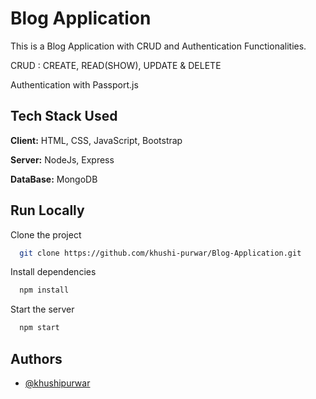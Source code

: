#  Blog Application

This is a Blog Application with CRUD and Authentication Functionalities.

CRUD : CREATE, READ(SHOW), UPDATE & DELETE

Authentication with Passport.js




## Tech Stack Used

**Client:** HTML, CSS, JavaScript, Bootstrap

**Server:** NodeJs, Express

**DataBase:** MongoDB


  
## Run Locally

Clone the project

```bash
  git clone https://github.com/khushi-purwar/Blog-Application.git
```

Install dependencies

```bash
  npm install
```

Start the server

```bash
  npm start
```



## Authors

- [@khushipurwar](https://github.com/khushi-purwar)

  
